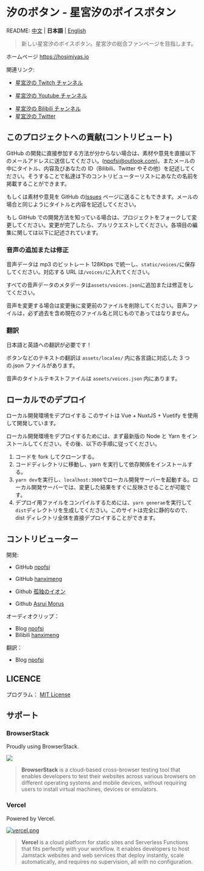 # 汐のボタン - 星宮汐のボイスボタン

README: [中文](https://github.com/npofsi/siobutton/blob/master/README.md) | **日本語** | [English](https://github.com/npofsi/siobutton/blob/master/README.EN.md)

> 新しい星宮汐のボイスボタン。星宮汐の総合ファンページを目指します。

ホームページ https://hosimiyas.io

関連リンク:

- [星宮汐の Twitch チャンネル](https://www.twitch.tv/hosimiyasio)

* [星宮汐の Youtube チャンネル](http://bit.ly/38zay0t)

- [星宮汐の Bilibili チャンネル](https://space.bilibili.com/402417817)
- [星宮汐の Twitter](https://twitter.com/Hosimiya_Sio)

## このプロジェクトへの貢献(コントリビュート)

GitHub の開発に直接参加する方法が分からない場合は、素材や意見を直接以下のメールアドレスに送信してください。([npofsi@outlook.com](mailto:npofsi@outlook.com))。またメールの中にタイトル、内容及びあなたの ID（Bilibili、Twitter やその他）を記述してください。そうすることで私達は下のコントリビューターリストにあなたの名前を掲載することができます。

もしくは素材や意見を GitHub の[Issues](https://github.com/npofsi/siobutton/issues) ページに送ることもできます。メールの場合と同じようにタイトルと内容を記述してください。

もし GitHub での開発方法を知っている場合は、プロジェクトをフォークして変更してください。変更が完了したら、プルリクエストしてください。各項目の編集に関しては以下に記述されています。

### 音声の追加または修正

音声データは mp3 のビットレート 128Kbps で統一し、`static/voices/`に保存してください。対応する URL は`/voices/`に入れてください。

すべての音声データのメタデータは`assets/voices.json`に追加または修正をしてください。

音声を変更する場合は変更後に変更前のファイルを削除してください。音声ファイルは，必ず過去を含め現在のファイル名と同じものであってはなりません。

### 翻訳

日本語と英語への翻訳が必要です！

ボタンなどのテキストの翻訳は `assets/locales/` 内に各言語に対応した 3 つの.json ファイルがあります。

音声のタイトルテキストファイルは `aseets/voices.json` 内にあります。

## ローカルでのデプロイ

ローカル開発環境をデプロイする
このサイトは Vue + NuxtJS + Vuetify を使用して開発しています。

ローカル開発環境をデプロイするためには、まず最新版の Node と Yarn をインストールしてください。その後、以下の手順に従ってください。

1.  コードを fork してクローンする。
2.  コードディレクトリに移動し、yarn を実行して依存関係をインストールする。
3.  `yarn dev`を実行し、`localhost:3000`でローカル開発サーバーを起動する。ローカル開発サーバーでは、変更した結果をすぐに反映させることが可能です。
4.  デプロイ用ファイルをコンパイルするためには、`yarn generae`を実行して`dist`ディレクトリを生成してください。このサイトは完全に静的なので、dist ディレクトリ全体を直接デプロイすることができます。

## コントリビューター

開発:

- GitHub [npofsi](https://github.com/npofsi)
- GitHub [hanximeng](https://github.com/hanximeng)

- Github [孤独のイオン](https://github.com/lonelyion)
- Github [Asrui Morus](https://github.com/Morxi)

オーディオクリップ：

- Blog [npofsi](https://blog.npofsi.pro)
- Bilibili [hanximeng](https://space.bilibili.com/28127254)

翻訳：

- Blog [npofsi](https://blog.npofsi.pro)

## LICENCE

プログラム： [MIT License](https://github.com/npofsi/siobutton/blob/master/LICENSE)

## サポート

### BrowserStack

Proudly using BrowserStack.

[![](https://i.loli.net/2017/09/27/59cbc16b0f8b4.png)](https://www.browserstack.com/)

> **BrowserStack** is a cloud-based cross-browser testing tool that enables developers to test their websites across various browsers on different operating systems and mobile devices, without requiring users to install virtual machines, devices or emulators.

### Vercel

Powered by Vercel.

[![vercel.png](https://i.loli.net/2020/07/18/rPah8FVmqBXL6dj.png)](https://www.vercel.com/?utm_source=oruyanke)

> **​Vercel** is a cloud platform for static sites and Serverless Functions that fits perfectly with your workflow. It enables developers to host Jamstack websites and web services that deploy instantly, scale automatically, and requires no supervision, all with no configuration.
